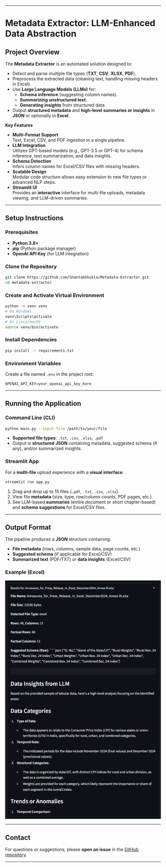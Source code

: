 

---

# **Metadata Extractor: LLM-Enhanced Data Abstraction**

## **Project Overview**

The **Metadata Extractor** is an automated solution designed to:

- Detect and parse multiple file types (**TXT**, **CSV**, **XLSX**, **PDF**).  
- Preprocess the extracted data (cleaning text, handling missing headers in Excel).  
- Use **Large Language Models (LLMs)** for:
  - **Schema inference** (suggesting column names).  
  - **Summarizing unstructured text**.  
  - **Generating insights** from structured data.  
- Output **structured metadata** and **high-level summaries or insights** in **JSON** or optionally in **Excel**.

**Key Features**

- **Multi-Format Support**  
  Text, Excel, CSV, and PDF ingestion in a single pipeline.  
- **LLM Integration**  
  Utilizes GPT-based models (e.g., GPT-3.5 or GPT-4) for schema inference, text summarization, and data insights.  
- **Schema Detection**  
  Infers column names for Excel/CSV files with missing headers.  
- **Scalable Design**  
  Modular code structure allows easy extension to new file types or advanced NLP steps.  
- **Streamlit UI**  
  Provides an **interactive** interface for multi-file uploads, metadata viewing, and LLM-driven summaries.

---

## **Setup Instructions**

### **Prerequisites**

- **Python 3.8+**  
- **pip** (Python package manager)  
- **OpenAI API Key** (for LLM integration)  

### **Clone the Repository**

```bash
git clone https://github.com/ShantamShukla/Metadata-Extractor.git
cd metadata-extractor
```

### **Create and Activate Virtual Environment**

```bash
python -m venv venv
# On Windows
venv\Scripts\activate
# On Linux/macOS
source venv/bin/activate
```

### **Install Dependencies**

```bash
pip install -r requirements.txt
```

### **Environment Variables**

Create a file named `.env` in the project root:

```
OPENAI_API_KEY=your_openai_api_key_here
```

---

## **Running the Application**

### **Command Line (CLI)**

```bash
python main.py --input-file /path/to/your/file
```

- **Supported file types**: `.txt`, `.csv`, `.xlsx`, `.pdf`  
- Output is **structured JSON** containing metadata, suggested schema (if any), and/or summarized insights.

### **Streamlit App**

For a **multi-file** upload experience with a **visual interface**:

```bash
streamlit run app.py
```

1. Drag and drop up to 15 files (`.pdf`, `.txt`, `.csv`, `.xlsx`).  
2. View file **metadata** (size, type, row/column counts, PDF pages, etc.).  
3. See LLM-based **summaries** (entire document or short chapter-based) and **schema suggestions** for Excel/CSV files.  

---

## **Output Format**

The pipeline produces a **JSON** structure containing:

- **File metadata** (rows, columns, sample data, page counts, etc.)  
- **Suggested schema** (if applicable for Excel/CSV)  
- **Summarized text** (PDF/TXT) or **data insights** (Excel/CSV)

### **Example** (Excel)

![Result](Screenshots%20of%20result/Screenshot%202025-02-06%20210619.png)

---

## **Contact**

For questions or suggestions, please **open an issue** in the [GitHub repository](https://github.com/ShantamShukla/Metadata-Extractor).

---